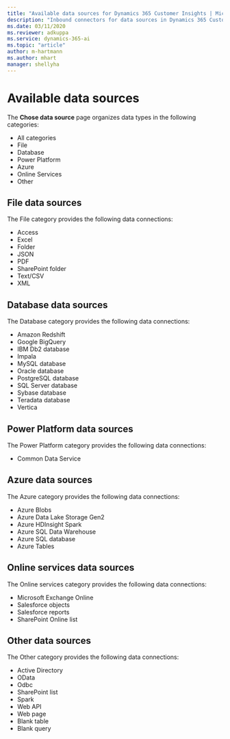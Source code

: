 ```yaml
---
title: "Available data sources for Dynamics 365 Customer Insights | Microsoft Docs"
description: "Inbound connectors for data sources in Dynamics 365 Customer Insights."
ms.date: 03/11/2020
ms.reviewer: adkuppa
ms.service: dynamics-365-ai
ms.topic: "article"
author: m-hartmann
ms.author: mhart
manager: shellyha
---
```


# Available data sources

The **Chose data source** page organizes data types in the following categories:

- All categories
- File
- Database
- Power Platform
- Azure
- Online Services
- Other

## File data sources

The File category provides the following data connections:

- Access
- Excel
- Folder
- JSON
- PDF
- SharePoint folder
- Text/CSV
- XML

## Database data sources

The Database category provides the following data connections:

- Amazon Redshift
- Google BigQuery
- IBM Db2 database
- Impala
- MySQL database
- Oracle database
- PostgreSQL database
- SQL Server database
- Sybase database
- Teradata database
- Vertica

## Power Platform data sources

The Power Platform category provides the following data connections:

- Common Data Service

## Azure data sources

The Azure category provides the following data connections:

- Azure Blobs
- Azure Data Lake Storage Gen2
- Azure HDInsight Spark
- Azure SQL Data Warehouse
- Azure SQL database
- Azure Tables

## Online services data sources

The Online services category provides the following data connections:

- Microsoft Exchange Online
- Salesforce objects
- Salesforce reports
- SharePoint Online list

## Other data sources

The Other category provides the following data connections:

- Active Directory
- OData
- Odbc
- SharePoint list
- Spark
- Web API
- Web page
- Blank table
- Blank query
